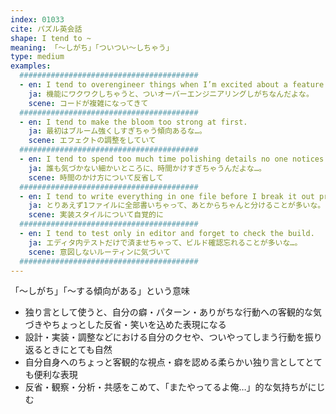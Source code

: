 ```yaml
---
index: 01033
cite: パズル英会話
shape: I tend to ~
meaning: 「〜しがち」「ついつい〜しちゃう」
type: medium
examples:
  ########################################
  - en: I tend to overengineer things when I’m excited about a feature.
    ja: 機能にワクワクしちゃうと、ついオーバーエンジニアリングしがちなんだよな。
    scene: コードが複雑になってきて
  ########################################
  - en: I tend to make the bloom too strong at first.
    ja: 最初はブルーム強くしすぎちゃう傾向あるな…。
    scene: エフェクトの調整をしていて
  ########################################
  - en: I tend to spend too much time polishing details no one notices.
    ja: 誰も気づかない細かいところに、時間かけすぎちゃうんだよな…。
    scene: 時間のかけ方について反省して
  ########################################
  - en: I tend to write everything in one file before I break it out properly.
    ja: とりあえず1ファイルに全部書いちゃって、あとからちゃんと分けることが多いな。
    scene: 実装スタイルについて自覚的に
  ########################################
  - en: I tend to test only in editor and forget to check the build.
    ja: エディタ内テストだけで済ませちゃって、ビルド確認忘れることが多いな…。
    scene: 意図しないルーティンに気づいて
  ########################################
---
```


「〜しがち」「〜する傾向がある」という意味

- 独り言として使うと、自分の癖・パターン・ありがちな行動への客観的な気づきやちょっとした反省・笑いを込めた表現になる
- 設計・実装・調整などにおける自分のクセや、ついやってしまう行動を振り返るときにとても自然
- 自分自身へのちょっと客観的な視点・癖を認める柔らかい独り言としてとても便利な表現
- 反省・観察・分析・共感をこめて、「またやってるよ俺…」的な気持ちがにじむ
